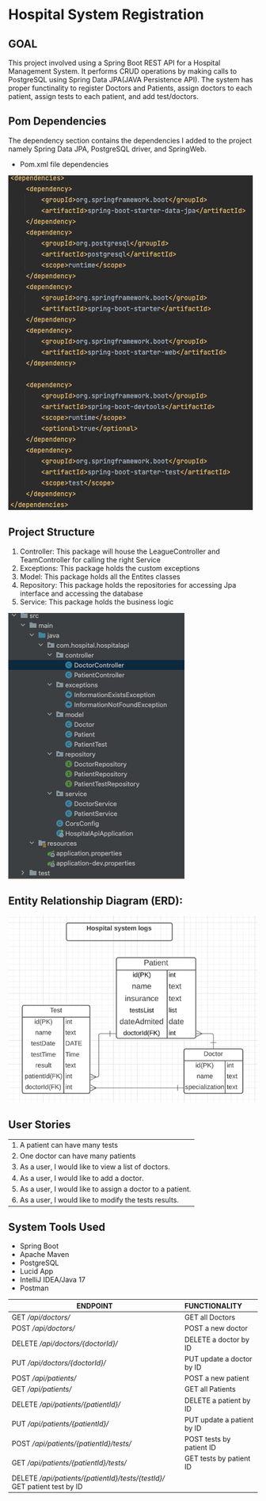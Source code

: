 # Hospital System Registration

## GOAL


This project involved using a Spring Boot REST API for a Hospital Management System. It performs CRUD operations by making calls to PostgreSQL using Spring Data JPA(JAVA Persistence API). The system has proper functinality to register Doctors and Patients, assign doctors to each patient, assign tests to each patient, and add test/doctors. 

## Pom Dependencies
The dependency section contains the dependencies I added to the project namely Spring Data JPA, PostgreSQL driver, and SpringWeb.
- Pom.xml file dependencies

![dependencies.png](images/dependencies.png)

## Project Structure
1.  Controller: This package will house the LeagueController and TeamController for calling the right Service
2.  Exceptions: This package holds the custom exceptions
3.  Model: This package holds all the Entites classes
4.  Repository: This package holds the repositories for accessing Jpa interface and accessing the database
5.  Service: This package holds the business logic

![structure.png](images/structure.png)

## Entity Relationship Diagram (ERD):

![ERD.png](images/ERD.png)

## User Stories

| |
| --- |
|1. A patient can have many tests
|2. One doctor can have many patients
|3. As a user, I would like to view a list of doctors.
|4. As a user, I would like to add a doctor.
|5. As a user, I would like to assign a doctor to a patient.
|6. As a user, I would like to modify the tests results.

## System Tools Used

- Spring Boot
- Apache Maven
- PostgreSQL
- Lucid App
- IntelliJ IDEA/Java 17
- Postman

| ENDPOINT | FUNCTIONALITY |
| --- | :--- |
| GET _/api/doctors/_ | GET all Doctors
| POST _/api/doctors/_ | POST a new doctor
| DELETE _/api/doctors/{doctorId}/_ | DELETE a doctor by ID
| PUT _/api/doctors/{doctorId}/_ | PUT update a doctor by ID
| POST _/api/patients/_ | POST a new patient
| GET _/api/patients/_ | GET all Patients
| DELETE _/api/patients/{patientId}/_ | DELETE a patient by ID
| PUT _/api/patients/{patientId}/_ | PUT update a patient by ID
| POST _/api/patients/{patientId}/tests/_ | POST tests by patient ID
| GET _/api/patients/{patientId}/tests/_ | GET tests by patient ID
| DELETE _/api/patients/{patientId}/tests/{testId}/_ GET patient test by ID
